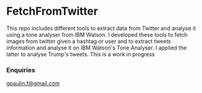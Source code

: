 # FetchFromTwitter
This repo includes different tools to extract data from Twitter and analyse it using a tone analyser from IBM Watson. 
I developed these tools to fetch images from twitter given a hashtag or user and to extract tweets information and analyse it on IBM Watson's Tone Analyser. I applied the latter to analyse Trump's tweets. 
This is a work in progress


### Enquiries
gpaulin.f@gmail.com
